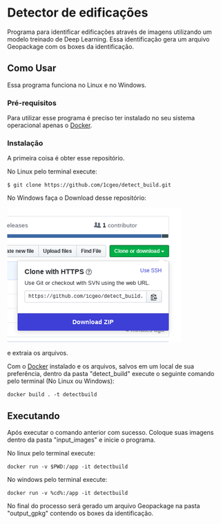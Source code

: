 # Detector de edificações

Programa para identificar edificações através de imagens utilizando um modelo treinado de Deep Learning. Essa identificação gera um arquivo Geopackage com os boxes da identificação.

## Como Usar

Essa programa funciona no Linux e no Windows.

### Pré-requisitos

Para utilizar esse programa é preciso ter instalado no seu sistema operacional apenas o
[Docker](https://docs.docker.com/install/).

### Instalação

A primeira coisa é obter esse repositório.

No Linux pelo terminal execute:
```
$ git clone https://github.com/1cgeo/detect_build.git
```
No Windows faça o Download desse repositório:

![](doc_img/download.png)

e extraia os arquivos.

Com o [Docker](https://docs.docker.com/install/) instalado e os arquivos, salvos em um local de sua preferência, dentro da pasta "detect_build" execute o seguinte comando pelo terminal (No Linux ou Windows):

```
docker build . -t detectbuild
```

## Executando

Após executar o comando anterior com sucesso. Coloque suas imagens dentro da pasta "input_images" e inicie o programa.

No linux pelo terminal execute:

```
docker run -v $PWD:/app -it detectbuild
```

No windows pelo terminal execute:

```
docker run -v %cd%:/app -it detectbuild
```

No final do processo será gerado um arquivo Geopackage na pasta "output_gpkg" contendo os boxes da identificação.